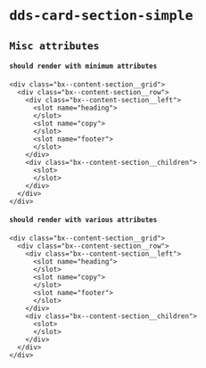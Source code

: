 # `dds-card-section-simple`

## `Misc attributes`

####   `should render with minimum attributes`

```
<div class="bx--content-section__grid">
  <div class="bx--content-section__row">
    <div class="bx--content-section__left">
      <slot name="heading">
      </slot>
      <slot name="copy">
      </slot>
      <slot name="footer">
      </slot>
    </div>
    <div class="bx--content-section__children">
      <slot>
      </slot>
    </div>
  </div>
</div>

```

####   `should render with various attributes`

```
<div class="bx--content-section__grid">
  <div class="bx--content-section__row">
    <div class="bx--content-section__left">
      <slot name="heading">
      </slot>
      <slot name="copy">
      </slot>
      <slot name="footer">
      </slot>
    </div>
    <div class="bx--content-section__children">
      <slot>
      </slot>
    </div>
  </div>
</div>

```

